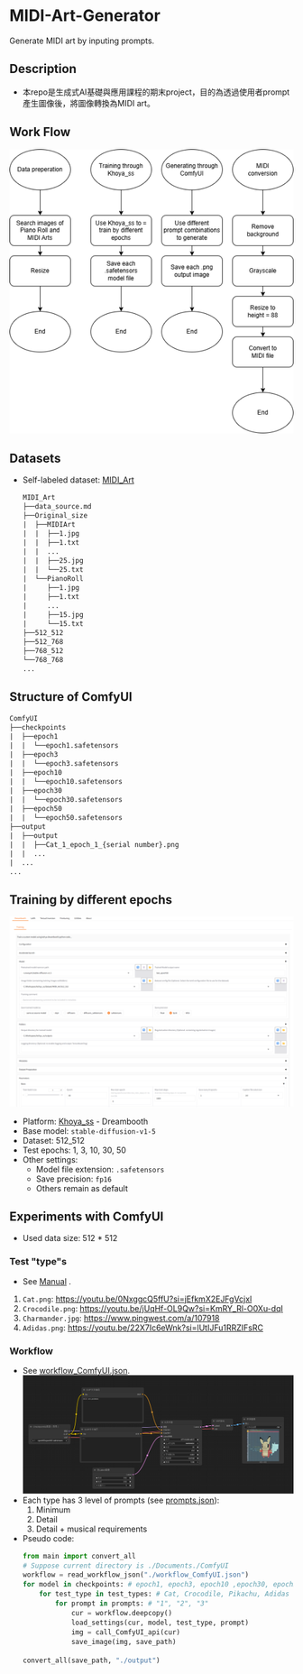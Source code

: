 # MIDI-Art-Generator
Generate MIDI art by inputing prompts.

## Description
- 本repo是生成式AI基礎與應用課程的期末project，目的為透過使用者prompt產生圖像後，將圖像轉換為MIDI art。

## Work Flow
![workflow](flow.png)
## Datasets
- Self-labeled dataset: [MIDI_Art](https://huggingface.co/datasets/LunaticGhoulPiano/MIDI_Art)
    ```
    MIDI_Art
    ├──data_source.md
    ├──Original_size
    |  ├──MIDIArt
    |  |  ├──1.jpg
    |  |  ├──1.txt
    |  |  ...
    |  |  ├──25.jpg
    |  |  └──25.txt
    |  └──PianoRoll
    |     ├──1.jpg
    |     ├──1.txt
    |     ...
    |     ├──15.jpg
    |     └──15.txt
    ├──512_512
    ├──512_768
    ├──768_512
    └──768_768
    ...
    ```

## Structure of ComfyUI
```
ComfyUI
├──checkpoints
|  ├──epoch1
|  |  └──epoch1.safetensors
|  ├──epoch3
|  |  └──epoch3.safetensors
|  ├──epoch10
|  |  └──epoch10.safetensors
|  ├──epoch30
|  |  └──epoch30.safetensors
|  ├──epoch50
|  |  └──epoch50.safetensors
├──output
|  ├──output
|  |  ├──Cat_1_epoch_1_{serial number}.png
|  |  ...
|  ...
...
```

## Training by different epochs
![workflow](kohya_ss.png)
- Platform: [Khoya_ss](https://github.com/bmaltais/kohya_ss) - Dreambooth
- Base model: ```stable-diffusion-v1-5```
- Dataset: 512_512
- Test epochs: 1, 3, 10, 30, 50
- Other settings:
    - Model file extension: ```.safetensors```
    - Save precision: ```fp16```
    - Others remain as default

## Experiments with ComfyUI
- Used data size: 512 * 512
### Test "type"s
- See [Manual](./Manual/) .
1. ```Cat.png```: https://youtu.be/0NxggcQ5ffU?si=jEfkmX2EJFgVcjxl
2. ```Crocodile.png```: https://youtu.be/jUqHf-OL9Qw?si=KmRY_Rl-O0Xu-dqI
3. ```Charmander.jpg```: https://www.pingwest.com/a/107918
4. ```Adidas.png```: https://youtu.be/22X7Ic6eWnk?si=lUtIJFu1RRZIFsRC
### Workflow
- See [workflow_ComfyUI.json](workflow_ComfyUI.json).
![image](workflow_ComfyUI.png)
- Each type has 3 level of prompts (see [prompts.json](prompts.json)):
    1. Minimum
    2. Detail
    3. Detail + musical requirements
- Pseudo code:
    ```python
    from main import convert_all
    # Suppose current directory is ./Documents./ComfyUI
    workflow = read_workflow_json("./workflow_ComfyUI.json")
    for model in checkpoints: # epoch1, epoch3, epoch10 ,epoch30, epoch50
        for test_type in test_types: # Cat, Crocodile, Pikachu, Adidas
            for prompt in prompts: # "1", "2", "3"
                cur = workflow.deepcopy()
                load_settings(cur, model, test_type, prompt)
                img = call_ComfyUI_api(cur)
                save_image(img, save_path)
    
    convert_all(save_path, "./output")
    ```